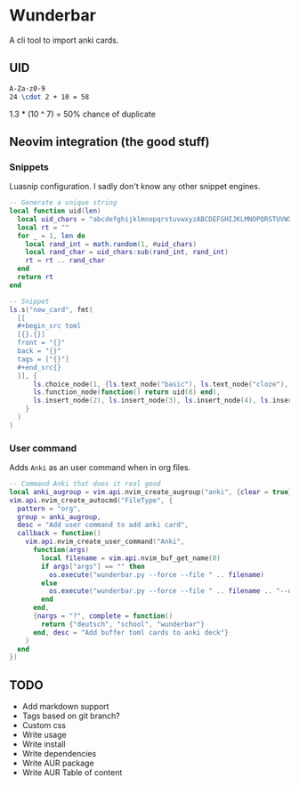 # Wunderbar
A cli tool to import anki cards.

## UID
```latex
A-Za-z0-9
24 \cdot 2 + 10 = 58
```

1.3 * (10 ^ 7) = 50% chance of duplicate

## Neovim integration (the good stuff)

### Snippets
Luasnip configuration. I sadly don't know any other snippet engines.
```lua
-- Generate a unique string
local function uid(len)
  local uid_chars = "abcdefghijklmnopqrstuvwxyzABCDEFGHIJKLMNOPQRSTUVWXYZ01234567890"
  local rt = ""
  for _ = 1, len do
    local rand_int = math.random(1, #uid_chars)
    local rand_char = uid_chars:sub(rand_int, rand_int)
    rt = rt .. rand_char
  end
  return rt
end

-- Snippet
ls.s("new_card", fmt(
  [[
  #+begin_src toml
  [{}.{}]
  front = "{}"
  back = "{}"
  tags = ["{}"]
  #+end_src{}
  ]], {
      ls.choice_node(1, {ls.text_node("basic"), ls.text_node("cloze"), ls.text_node("type"), ls.text_node("reversed"), ls.text_node("reversed_optional")}),
      ls.function_node(function() return uid(8) end),
      ls.insert_node(2), ls.insert_node(3), ls.insert_node(4), ls.insert_node(0),
    }
  )
)
```
### User command
Adds `Anki` as an user command when in org files.
```lua
-- Command Anki that does it real good
local anki_augroup = vim.api.nvim_create_augroup("anki", {clear = true})
vim.api.nvim_create_autocmd("FileType", {
  pattern = "org",
  group = anki_augroup,
  desc = "Add user command to add anki card",
  callback = function()
    vim.api.nvim_create_user_command("Anki",
      function(args)
        local filename = vim.api.nvim_buf_get_name(0)
        if args["args"] == "" then
          os.execute("wunderbar.py --force --file " .. filename)
        else
          os.execute("wunderbar.py --force --file " .. filename .. "--deck " .. args["args"])
        end
      end,
      {nargs = "?", complete = function()
        return {"deutsch", "school", "wunderbar"}
      end, desc = "Add buffer toml cards to anki deck"}
    )
  end
})
```

## TODO
- Add markdown support
- Tags based on git branch?
- Custom css
- Write usage
- Write install
- Write dependencies
- Write AUR package
- Write AUR Table of content
